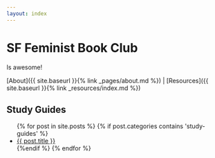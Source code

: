 ```yaml
---
layout: index
---
```


# SF Feminist Book Club

Is awesome!

[About]({{ site.baseurl }}{% link _pages/about.md %}) \| [Resources]({{ site.baseurl }}{% link _resources/index.md %})

## Study Guides
<ul>
  {% for post in site.posts %}
    {% if post.categories contains 'study-guides' %}
    <li>
      <a href="{{ post.url | prepend: site.baseurl }}">{{ post.title }}</a>
    </li>
    {%endif %}
  {% endfor %}
</ul>


